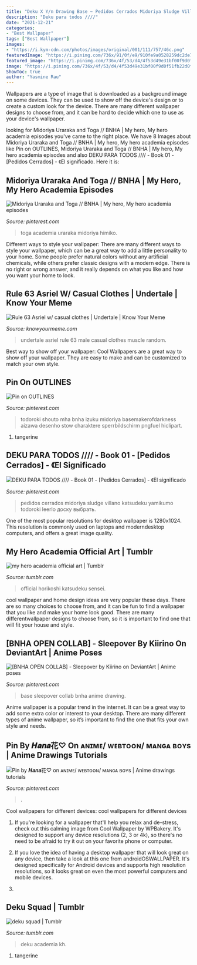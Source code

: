 ```yaml
---
title: "Deku X Y/n Drawing Base ~ Pedidos Cerrados Midoriya Sludge Villano Katsudeku Yamikumo Todoroki Leerlo доску выбрать"
description: "Deku para todos ////"
date: "2021-12-21"
categories:
- "Best Wallpaper"
tags: ["Best Wallpaper"]
images:
- "https://i.kym-cdn.com/photos/images/original/001/111/757/46c.png"
featuredImage: "https://i.pinimg.com/736x/91/0f/e9/910fe9a0528259dc2de7f337c7699a6e.jpg"
featured_image: "https://i.pinimg.com/736x/4f/53/d4/4f53d49e31bf00f9d0f51fb22d0f6ed1.jpg"
image: "https://i.pinimg.com/736x/4f/53/d4/4f53d49e31bf00f9d0f51fb22d0f6ed1.jpg"
ShowToc: true
author: "Yasmine Rau"
---
```



Wallpapers are a type of image that is downloaded as a background image on some devices. They can be used to show off the device's design or to create a custom look for the device. There are many different wallpaper designs to choose from, and it can be hard to decide which one to use as your device's wallpaper.

	

		
looking for Midoriya Uraraka and Toga // BNHA | My hero, My hero academia episodes you've came to the right place. We have 8 Images about Midoriya Uraraka and Toga // BNHA | My hero, My hero academia episodes like Pin on OUTLINES, Midoriya Uraraka and Toga // BNHA | My hero, My hero academia episodes and also DEKU PARA TODOS //// - Book 01 - [Pedidos Cerrados] - 《El significado. Here it is:
		
    
## Midoriya Uraraka And Toga // BNHA | My Hero, My Hero Academia Episodes

<img loading=lazy src="https://i.pinimg.com/736x/27/34/16/273416c533e2c36ffa123b7548503355.jpg" onerror="this.onerror=null;this.src='https://tse2.mm.bing.net/th?id=OIP.VvZfqUqLxl2ZISp9cABh9AHaFZ&amp;pid=15.1';" alt="Midoriya Uraraka and Toga // BNHA | My hero, My hero academia episodes">

_Source: pinterest.com_

>toga academia uraraka midoriya himiko. 

	

Different ways to style your wallpaper:
There are many different ways to style your wallpaper, which can be a great way to add a little personality to your home. Some people prefer natural colors without any artificial chemicals, while others prefer classic designs with a modern edge. There is no right or wrong answer, and it really depends on what you like and how you want your home to look.

    
## Rule 63 Asriel W/ Casual Clothes | Undertale | Know Your Meme

<img loading=lazy src="https://i.kym-cdn.com/photos/images/original/001/111/757/46c.png" onerror="this.onerror=null;this.src='https://tse1.mm.bing.net/th?id=OIP.wpbu54c9J2aa33izIB7EPwHaMf&amp;pid=15.1';" alt="Rule 63 Asriel w/ casual clothes | Undertale | Know Your Meme">

_Source: knowyourmeme.com_

>undertale asriel rule 63 male casual clothes muscle random. 

	

Best way to show off your wallpaper:
Cool Wallpapers are a great way to show off your wallpaper. They are easy to make and can be customized to match your own style.

    
## Pin On OUTLINES

<img loading=lazy src="https://i.pinimg.com/736x/21/e9/60/21e9606822a137cb272b785bd01bbe22.jpg" onerror="this.onerror=null;this.src='https://tse1.mm.bing.net/th?id=OIP.z2Tvzi2ATy39V7jHYKyO1QHaIi&amp;pid=15.1';" alt="Pin on OUTLINES">

_Source: pinterest.com_

>todoroki shouto mha bnha izuku midoriya basemakerofdarkness aizawa desenho stow charaktere sperrbildschirm pngfuel hiclipart. 

	

1. tangerine 

    
## DEKU PARA TODOS //// - Book 01 - [Pedidos Cerrados] - 《El Significado

<img loading=lazy src="https://i.pinimg.com/736x/91/0f/e9/910fe9a0528259dc2de7f337c7699a6e.jpg" onerror="this.onerror=null;this.src='https://tse2.mm.bing.net/th?id=OIP.TwM3NtxW6YTXk6DDEr3LbQHaF7&amp;pid=15.1';" alt="DEKU PARA TODOS //// - Book 01 - [Pedidos Cerrados] - 《El significado">

_Source: pinterest.com_

>pedidos cerrados midoriya sludge villano katsudeku yamikumo todoroki leerlo доску выбрать. 

	

One of the most popular resolutions for desktop wallpaper is 1280x1024. This resolution is commonly used on laptops and moderndesktop computers, and offers a great image quality.

    
## My Hero Academia Official Art | Tumblr

<img loading=lazy src="https://64.media.tumblr.com/3c77184b2d1b48eb9b2c54241f3a9e1f/7d5f66fe095564d4-60/s1280x1920/1c975747b214f708aa602e2a7f1179c253fea908.jpg" onerror="this.onerror=null;this.src='https://tse1.mm.bing.net/th?id=OIP.HmARDSlD4asb1Sa_cn4jBQHaFM&amp;pid=15.1';" alt="my hero academia official art | Tumblr">

_Source: tumblr.com_

>official horikoshi katsudeku sensei. 

	

cool wallpaper and home design ideas are very popular these days. There are so many choices to choose from, and it can be fun to find a wallpaper that you like and make your home look good. There are many differentwallpaper designs to choose from, so it is important to find one that will fit your house and style.

    
## [BNHA OPEN COLLAB] - Sleepover By Kiirino On DeviantArt | Anime Poses

<img loading=lazy src="https://i.pinimg.com/736x/4f/53/d4/4f53d49e31bf00f9d0f51fb22d0f6ed1.jpg" onerror="this.onerror=null;this.src='https://tse1.mm.bing.net/th?id=OIP.B7wgUTsAAsO1L4UazM_HoAHaEc&amp;pid=15.1';" alt="[BNHA OPEN COLLAB] - Sleepover by Kiirino on DeviantArt | Anime poses">

_Source: pinterest.com_

>base sleepover collab bnha anime drawing. 

	

Anime wallpaper is a popular trend in the internet. It can be a great way to add some extra color or interest to your desktop. There are many different types of anime wallpaper, so it’s important to find the one that fits your own style and needs.

    
## Pin By 𝑯𝒂𝒏𝒂花♡ On ᴀɴɪᴍᴇ/ ᴡᴇʙᴛᴏᴏɴ/ ᴍᴀɴɢᴀ ʙᴏʏs | Anime Drawings Tutorials

<img loading=lazy src="https://i.pinimg.com/736x/1d/e7/66/1de76606b95ac6dae40292c76d2b5ecd.jpg" onerror="this.onerror=null;this.src='https://tse3.mm.bing.net/th?id=OIP.bsxGIH9cxYuw9fXqXXNSVAHaJ4&amp;pid=15.1';" alt="Pin by 𝑯𝒂𝒏𝒂花♡ on ᴀɴɪᴍᴇ/ ᴡᴇʙᴛᴏᴏɴ/ ᴍᴀɴɢᴀ ʙᴏʏs | Anime drawings tutorials">

_Source: pinterest.com_

>. 

	

Cool wallpapers for different devices:
cool wallpapers for different devices 

1. If you're looking for a wallpaper that'll help you relax and de-stress, check out this calming image from Cool Wallpaper by WPBakery. It's designed to support any device resolutions (2, 3 or 4k), so there's no need to be afraid to try it out on your favorite phone or computer.

2. If you love the idea of having a desktop wallpaper that will look great on any device, then take a look at this one from androidOSWALLPAPER. It's designed specifically for Android devices and supports high resolution resolutions, so it looks great on even the most powerful computers and mobile devices.

3.

    
## Deku Squad | Tumblr

<img loading=lazy src="https://78.media.tumblr.com/52673dcf101cd56ce0c63c59e7292d7f/tumblr_ouh65952MM1wwwpq0o3_500.png" onerror="this.onerror=null;this.src='https://tse4.mm.bing.net/th?id=OIP.d9bk23NzrhgWQsdDXUG8mAHaJ3&amp;pid=15.1';" alt="deku squad | Tumblr">

_Source: tumblr.com_

>deku academia kh. 

	

1. tangerine 

